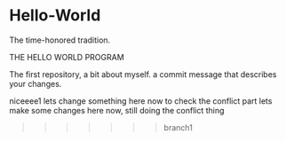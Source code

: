 # Hello-World

The time-honored tradition.

THE HELLO WORLD PROGRAM

The first repository, a bit about myself.
a commit message that describes your changes.

niceeee1
lets change something here now to check the conflict part
lets make some changes here now, still doing the conflict thing
>>>>>>> branch1
